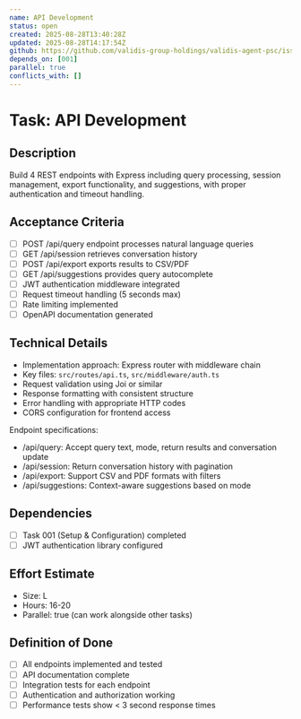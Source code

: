 ```yaml
---
name: API Development
status: open
created: 2025-08-28T13:40:28Z
updated: 2025-08-28T14:17:54Z
github: https://github.com/validis-group-holdings/validis-agent-psc/issues/6
depends_on: [001]
parallel: true
conflicts_with: []
---
```


# Task: API Development

## Description
Build 4 REST endpoints with Express including query processing, session management, export functionality, and suggestions, with proper authentication and timeout handling.

## Acceptance Criteria
- [ ] POST /api/query endpoint processes natural language queries
- [ ] GET /api/session retrieves conversation history
- [ ] POST /api/export exports results to CSV/PDF
- [ ] GET /api/suggestions provides query autocomplete
- [ ] JWT authentication middleware integrated
- [ ] Request timeout handling (5 seconds max)
- [ ] Rate limiting implemented
- [ ] OpenAPI documentation generated

## Technical Details
- Implementation approach: Express router with middleware chain
- Key files: `src/routes/api.ts`, `src/middleware/auth.ts`
- Request validation using Joi or similar
- Response formatting with consistent structure
- Error handling with appropriate HTTP codes
- CORS configuration for frontend access

Endpoint specifications:
- /api/query: Accept query text, mode, return results and conversation update
- /api/session: Return conversation history with pagination
- /api/export: Support CSV and PDF formats with filters
- /api/suggestions: Context-aware suggestions based on mode

## Dependencies
- [ ] Task 001 (Setup & Configuration) completed
- [ ] JWT authentication library configured

## Effort Estimate
- Size: L
- Hours: 16-20
- Parallel: true (can work alongside other tasks)

## Definition of Done
- [ ] All endpoints implemented and tested
- [ ] API documentation complete
- [ ] Integration tests for each endpoint
- [ ] Authentication and authorization working
- [ ] Performance tests show < 3 second response times